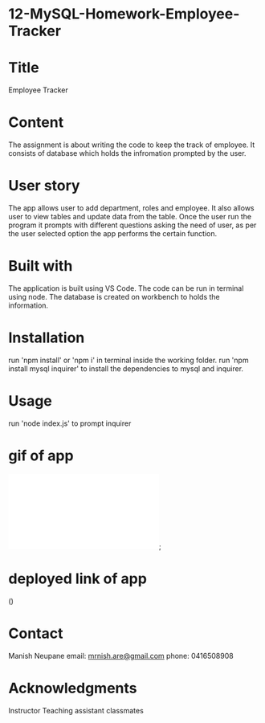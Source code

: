 # 12-MySQL-Homework-Employee-Tracker
# Title
Employee Tracker

# Content
The assignment is about writing the code to keep the track of employee. It consists of database which holds the infromation prompted by the user.


# User story
The app allows user to add department, roles and employee. It also allows user to view tables and update data from the table. Once the user run the program it prompts with different questions asking the need of user, as per the user selected option the app performs the certain function.


# Built with
The application is built using VS Code. The code can be run in terminal using node. The database is created on workbench to holds the information. 

# Installation
 run 'npm install' or 'npm i' in terminal inside the working folder.
 run 'npm install mysql inquirer' to install the dependencies to mysql and inquirer.

# Usage
run 'node index.js' to prompt inquirer

# gif of app
![employee tracker gif](Employee-information.sql);

# deployed link of app
()

# Contact
Manish Neupane
email: mrnish.are@gmail.com
phone: 0416508908

# Acknowledgments
Instructor
Teaching assistant 
classmates